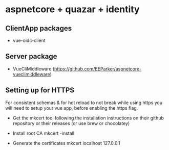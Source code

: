 # aspnetcore + quazar + identity

## ClientApp packages

-   vue-oidc-client

## Server package

-   VueCliMiddleware (https://github.com/EEParker/aspnetcore-vueclimiddleware)

## Setting up for HTTPS

For consistent schemas & for hot reload to not break while using https you will need to setup your vue app, before enabling the https flag.

-   Get the mkcert tool following the installation instructions on their github
    repository or their releases (or use brew or chocolatey)

-   Install root CA mkcert -install

-   Generate the certificates mkcert localhost 127.0.0.1
